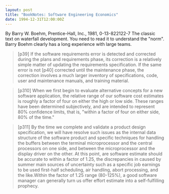 ```yaml
---
layout: post
title: "BookNotes: Software Engineering Economics"
date: 1994-12-31T12:00:00Z
---
```

By Barry W. Boehm, Prentice-Hall, Inc., 1981, 0-13-822122-7
 The classic text on waterfall development.  You need to read
it to understand the "norm".  Barry Boehm clearly has a long
experience with large teams.


> [p39] If the software requirements error is detected and corrected
> during the plans and requirements phase, its correction is a relatively
> simple matter of updating the requirements specification.  If the same
> error is not [p40] corrected until the maintenance phase, the correction
> involves a much larger inventory of specifications, code, user and
> maintenance manuals, and training material.



> [p310] When we first begin to evaluate alternative concepts for a new
> software application, the relative range of our software cost estimates
> is roughly a factor of four on either the high or low side.<footnote>
> These ranges have been determined subjectively, and are intended to
> represent 80% confidence limits, that is, "within a factor of four on
> either side, 80% of the time."</footnote>



> [p311] By the time we complete and validate a product design
> specification, we will have resolve such issues as the internal data
> structure of the software product and specific techniques for handling
> the buffers between the terminal microprocessor and the central
> processors on one side, and between the microprocessor and the display
> driver on the other.  At this point, are software estimate should be
> accurate to within a factor of 1.25, the discrepancies in caused by
> summer main sources of uncertainty such as a specific job earnings to
> be used first-half scheduling, air handling, abort processing, and the
> like.<footnote>Within the factor of 1.25 range (80-125%), a good
> software manager can generally turn us offer effort estimate into a
> self-fulfilling prophecy.</footnote>
> 



